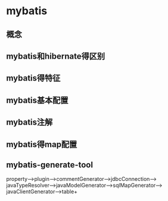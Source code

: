 # mybatis

## 概念

## mybatis和hibernate得区别

## mybatis得特征

## mybatis基本配置

## mybatis注解

## mybatis得map配置

## mybatis-generate-tool


property——>plugin——>commentGenerator——>jdbcConnection——>
javaTypeResolver——>javaModelGenerator——>sqlMapGenerator——>
javaClientGenerator——>table+